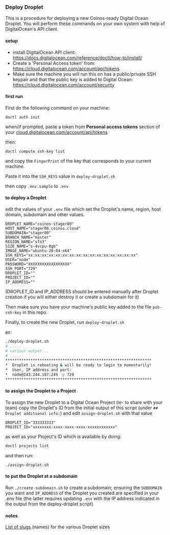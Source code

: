 ### Deploy Droplet

This is a procedure for deploying a new Coinos-ready Digital Ocean Droplet.   You will perform these commands on your own system with help of DigitalOcean's API client. 

#### setup
- install DigitalOcean API client: 
https://docs.digitalocean.com/reference/doctl/how-to/install/
- Create a 'Personal Access token' from: 
  https://cloud.digitalocean.com/account/api/tokens
- Make sure the machine you will run this on has a public/private SSH keypair and that the public key is added to Digital Ocean: 
https://cloud.digitalocean.com/account/security


#### first run 

First do the following command on your machine: 

`doctl auth init`

when/if prompted, paste a token from **Personal access tokens** section of your [cloud.digitalocean.com/account/api/tokens]

then: 

`doctl compute ssh-key list`


and copy the `FingerPrint` of the key that corresponds to your current machine.  

Paste it into the `SSH_KEYS` value in `deploy-droplet.sh` 

then copy `.env.sample` to `.env`

#### to deploy a Droplet

edit the values of your `.env` file which set the Droplet's name, region, host domain, subdomain and other values. 
```
DROPLET_NAME="coinos-stager00"
HOST_NAME="stager00.coinos.cloud"
SUBDOMAIN="stager00"
BRANCH_NAME="master"
REGION_NAME="sfo3"
SIZE_NAME="s-4vcpu-8gb"
IMAGE_NAME="ubuntu-20-04-x64"
SSH_KEYS="xx:xx:xx:xx:xx:xx:xx:xx:xx:xx:xx:xx:xx:xx:xx:xx"
USER="node"
PASSWORD="XXXXXXXXXXXXXXXXXX"
SSH_PORT="729"
DROPLET_ID=""
PROJECT_ID=""
IP_ADDRESS=""
```

(DROPLET_ID and IP_ADDRESS should be entered manually after Droplet creation if you will either destroy it or create a subdomain for it)

Then make sure you have your machine's public key added to the file `pub-ssh-key` in this repo.  

Finally, to create the new Droplet, run `deploy-droplet.sh`

ex: 

```bash
./deploy-droplet.sh
# .....
# various output...
# .....
****************************************************************
*  Droplet is rebooting & will be ready to login to momentarily!
*  User, IP address and port: 
*  node@143.244.187.249 -p 729
****************************************************************
```

#### to assign the Droplet to a Project

To assign the new Droplet to a Digital Ocean Project (ie- to share with your team) copy the Droplet's ID from the initial output of this script (under `## Droplet additional info:`) and edit `assign-droplet.sh` with that value 

```
DROPLET_ID="333333333"
PROJECT_ID="xxxxxxxx-xxxx-xxxx-xxxx-xxxxxxxxxxxx"
```
as well as your Project's ID which is available by doing: 
  
```bash
doctl projects list
```
  
and then run: 
  
`./assign-droplet.sh`


#### to put the Droplet at a subdomain

Run `./create-subdomain.sh` to create a subdomain; ensuring the `SUBDOMAIN` you want and `IP_ADDRESS` of the Droplet you created are specified in your .env file (the latter requires updating `.env` with the IP address indicated in the output from the deploy-droplet script) 


#### notes

[List of slugs] (names) for the various Droplet sizes

[cloud.digitalocean.com/account/api/tokens]:https://cloud.digitalocean.com/account/api/tokens
[List of slugs]:https://slugs.do-api.dev/